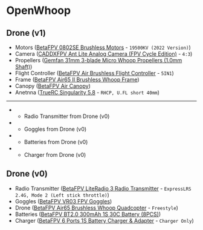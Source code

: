 # OpenWhoop

<!-- ## Drone (v2) -->

<!-- - [PP 2.4 GHz Rx](https://github.com/ExpressLRS/ExpressLRS-Hardware/tree/master/PCB/2400MHz/RX_PP) -->
<!--   - PCB: -->
<!--     - Layers: 2 -->
<!--     - PCB Thickness: 0.8mm -->
<!--     - Surface Finish: ENIG -->
<!--     - Via Covering: Tented -->
<!--     - Confirm Production file: Yes #TEMP -->
<!--     - Mark on PCB: Remove Mark #TEMP -->
<!--     - PCB Remark: This is a 10x10 mm 2.4 GHz RF board. Please ensure minimal trace edge burrs and precise alignment. #TEMP -->
<!--   - PCBA: -->
<!--     - Assembly Side: Bottom Side -->
<!--     - Confirm Parts Placement: Yes #TEMP -->
<!--     - Stencil Storage: Yes #TEMP -->
<!--     - Photo Confirmation: Yes #TEMP -->
<!--     - Board Cleaning: Yes #TEMP -->
<!--     - Bake Components: Yes (Bake all moisture-sensitive components according to their MSL classification prior to assembly.) #TEMP -->
<!--     - Depanel boards & edge rail before delivery: ??? #TEMP -->
<!--     - Nitrogen reflow soldering: Yes #TEMP -->
<!--     - PCBA remark: Verify placement and orientation of SX1280 and RF filter (2450FM07D0034T). Orientation is critical for RF performance. #TEMP -->
<!--   - Stencil: -->
<!--     - Nano-Coating: Yes #TEMP -->
<!--     - Polishing Process: Electropolishing #TEMP -->
<!--     - Confirm Production file: Yes #TEMP -->
<!--     - Engrave Text: PP_RX_SX1280_v1.0_ELRS -->
<!--     - Stencil Remark: Stencil for ELRS_RX_PP_v1.0. Fine-pitch accuracy required for SX1280 and RF filter. #TEMP -->
<!-- - [FC_ESC_STM32F405RG_26x26](https://github.com/phonght32/OpenDrone_AIO_FC_F405_HW) -->
<!-- - [OVX306 VTx](https://www.koptery.cz/vysilace/ovx306-vtx/) -->
<!-- - Battery Cable ([BetaFPV BT2.0 Whoop Cable Pigtail](https://betafpv.com/products/bt2-0-1s-whoop-cable-pigtail?variant=40413174169734) - ``BT2.0 U Cable Pigtail (40mm)``) -->

<!-- --- -->

<!-- - + Radio Transmitter from Drone (v0) -->
<!-- - + Goggles from Drone (v0) -->
<!-- - + Batteries from Drone (v0) -->
<!-- - + Charger from Drone (v0) -->

<!-- - + Motors from Drone (v1) -->
<!-- - + Camera from Drone (v1) -->
<!-- - + Propellers from Drone (v1) -->
<!-- - + Frame from Drone (v1) -->
<!-- - + Canopy from Drone (v1) -->
<!-- - + Antenna from Drone (v1) -->

## Drone (v1)

- Motors ([BetaFPV 0802SE Brushless Motors](https://betafpv.com/collections/brushless-motors/products/0802se-22000kv-brushless-motors) - ``19500KV (2022 Version)``)
- Camera ([CADDXFPV Ant Lite Analog Camera (FPV Cycle Edition)](https://caddxfpv.com/products/caddxfpv-ant-lite-4-3-fpvcycle-edition) - ``4:3``)
- Propellers ([Gemfan 31mm 3-blade Micro Whoop Propellers (1.0mm Shaft)](https://betafpv.com/collections/31mm-propellers/products/31mm-3-blade-micro-whoop-propellers-1-0mm-shaft-1?variant=31459398058118))
- Flight Controller ([BetaFPV Air Brushless Flight Controller](https://betafpv.com/products/air-brushless-flight-controller?variant=41142912745606) - ``5IN1``)
- Frame ([BetaFPV Air65 II Brushless Whoop Frame](https://betafpv.com/products/air65-ii-brushless-whoop-frame?variant=42083838984326))
- Canopy ([BetaFPV Air Canopy](https://betafpv.com/products/air-canopy?variant=40219641413766))
- Anetnna ([TrueRC Singularity 5.8](https://www.truerc.ca/shop/5-8ghz-2/transmitter/singularity-5-8) - ``RHCP, U.FL short 40mm``)

---

- + Radio Transmitter from Drone (v0)
- + Goggles from Drone (v0)
- + Batteries from Drone (v0)
- + Charger from Drone (v0)

## Drone (v0)

- Radio Transmitter ([BetaFPV LiteRadio 3 Radio Transmitter](https://betafpv.com/products/literadio-3-radio-transmitter) - ``ExpressLRS 2.4G, Mode 2 (Left stick throttle)``)
- Goggles ([BetaFPV VR03 FPV Goggles](https://betafpv.com/products/vr03-fpv-goggles))
- Drone ([BetaFPV Air65 Brushless Whoop Quadcopter](https://betafpv.com/products/air65-brushless-whoop-quadcopter?variant=41111519494278) - ``Freestyle``)
- Batteries ([BetaFPV BT2.0 300mAh 1S 30C Battery (8PCS)](https://betafpv.com/collections/batt-1s/products/bt2-0-300mah-1s-30c-battery-8pcs))
- Charger ([BetaFPV 6 Ports 1S Battery Charger & Adapter](https://betafpv.com/products/bt2-0-ph2-0-1s-lipo-charger-adapter?variant=39395618652294) - ``Charger Only``)

